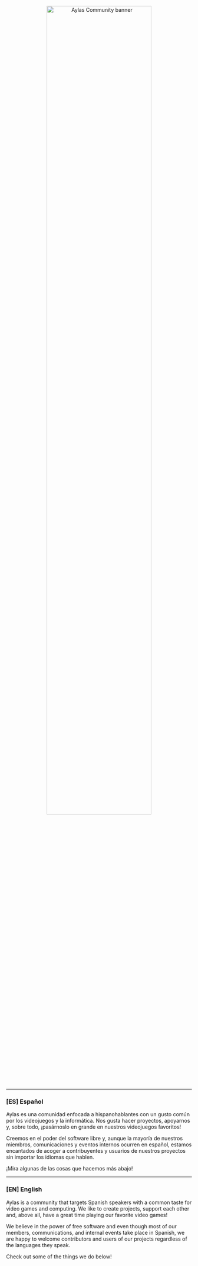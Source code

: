 <p align="center"><img src="https://cdn.discordapp.com/attachments/431492337290575882/1090610139435892807/githubbanner.png" width="75%" alt="Aylas Community banner"></p>

---

### [ES] Español

Aylas es una comunidad enfocada a hispanohablantes con un gusto común por los videojuegos y la informática. Nos gusta hacer proyectos, apoyarnos y, sobre todo, ¡pasárnoslo en grande en nuestros videojuegos favoritos!

Creemos en el poder del software libre y, aunque la mayoría de nuestros miembros, comunicaciones y eventos internos ocurren en español, estamos encantados de acoger a contribuyentes y usuarios de nuestros proyectos sin importar los idiomas que hablen.

¡Mira algunas de las cosas que hacemos más abajo!

---

### [EN] English

Aylas is a community that targets Spanish speakers with a common taste for video games and computing. We like to create projects, support each other and, above all, have a great time playing our favorite video games!

We believe in the power of free software and even though most of our members, communications, and internal events take place in Spanish, we are happy to welcome contributors and users of our projects regardless of the languages they speak.

Check out some of the things we do below!
